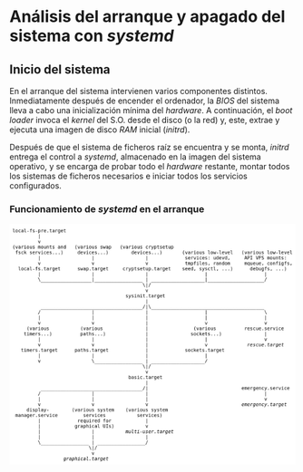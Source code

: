 
# Análisis del arranque y apagado del sistema con _systemd_

## Inicio del sistema

En el arranque del sistema intervienen varios componentes distintos. Inmediatamente después de encender el ordenador, la _BIOS_ del sistema lleva a cabo una inicialización mínima del _hardware_. A continuación, el _boot loader_ invoca el _kernel_ del S.O. desde el disco (o la red) y, este, extrae y ejecuta una imagen de disco _RAM_ inicial (_initrd_).

Después de que el sistema de ficheros raíz se encuentra y se monta, _initrd_ entrega el control a _systemd_, almacenado en la imagen del sistema operativo, y se encarga de probar todo el _hardware_ restante, montar todos los sistemas de ficheros necesarios e iniciar todos los servicios configurados.

### Funcionamiento de _systemd_ en el arranque

![arranque_sistema](../Imagenes/inicio.png)


